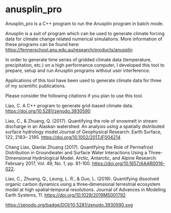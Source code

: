 # anusplin_pro


Anusplin_pro is a C++ program to run the Anusplin program in batch mode.

Anusplin is a suit of program which can be used to generate climate forcing data for climate change related numerical simulations.
More information of these programs can be found here: https://fennerschool.anu.edu.au/research/products/anusplin

In order to generate time series of gridded climate data (temperature, precipitation, etc.) on a high performance computer, I developed this tool to prepare, setup and run Anusplin programs without user interference.

Applications of this tool have been used to generate climate data for three of my scientific publications.

Please consider the following citations if you plan to use this tool.

Liao, C. A C++ program to generate grid-based climate data. https://doi.org/10.5281/zenodo.3930590

Liao, C., & Zhuang, Q. (2017). Quantifying the role of snowmelt in stream discharge in an Alaskan watershed: An analysis using a spatially distributed surface hydrology model.Journal of Geophysical Research: Earth Surface, 122, 2183– 2195. https://doi.org/10.1002/2017JF004214

Chang Liao, Qianlai Zhuang (2017). Quantifying the Role of Permafrost Distribution in Groundwater and Surface Water Interactions Using a Three-Dimensional Hydrological Model. Arctic, Antarctic, and Alpine Research: February 2017, Vol. 49, No. 1, pp. 81-100. https://doi.org/10.1657/AAAR0016-022.

Liao, C., Zhuang, Q., Leung, L. R., & Guo, L. (2019). Quantifying dissolved organic carbon dynamics using a three‐dimensional terrestrial ecosystem model at high spatial‐temporal resolutions. Journal of Advances in Modeling Earth Systems, 11. https://doi.org/10.1029/2019MS001792

https://zenodo.org/badge/DOI/10.5281/zenodo.3930590.svg
